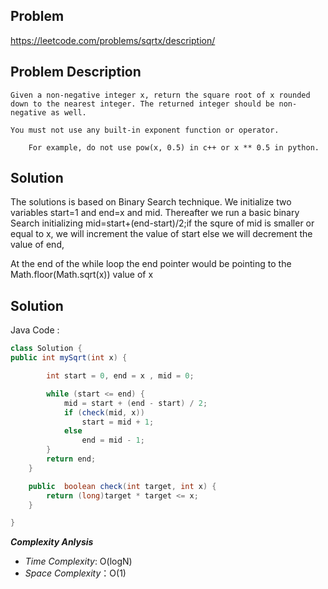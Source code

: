 ## Problem

https://leetcode.com/problems/sqrtx/description/

## Problem Description

```
Given a non-negative integer x, return the square root of x rounded down to the nearest integer. The returned integer should be non-negative as well.

You must not use any built-in exponent function or operator.

    For example, do not use pow(x, 0.5) in c++ or x ** 0.5 in python.
```

## Solution

The solutions is based on Binary Search technique. We initialize two variables start=1 and end=x and mid.
Thereafter we run a basic binary Search initializing
mid=start+(end-start)/2;if the squre of mid is smaller or equal to x, we will increment the value of start else we will decrement the value of end,

At the end of the while loop the end pointer would be pointing to the Math.floor(Math.sqrt(x)) value of x 

## Solution

Java Code :

```java
class Solution {
public int mySqrt(int x) {

        int start = 0, end = x , mid = 0;

        while (start <= end) {
            mid = start + (end - start) / 2;
            if (check(mid, x))
                start = mid + 1;
            else
                end = mid - 1;
        }
        return end;
    }

    public  boolean check(int target, int x) {
        return (long)target * target <= x;
    }

}
```

**_Complexity Anlysis_**

- _Time Complexity_: O(logN)
- _Space Complexity_：O(1)
